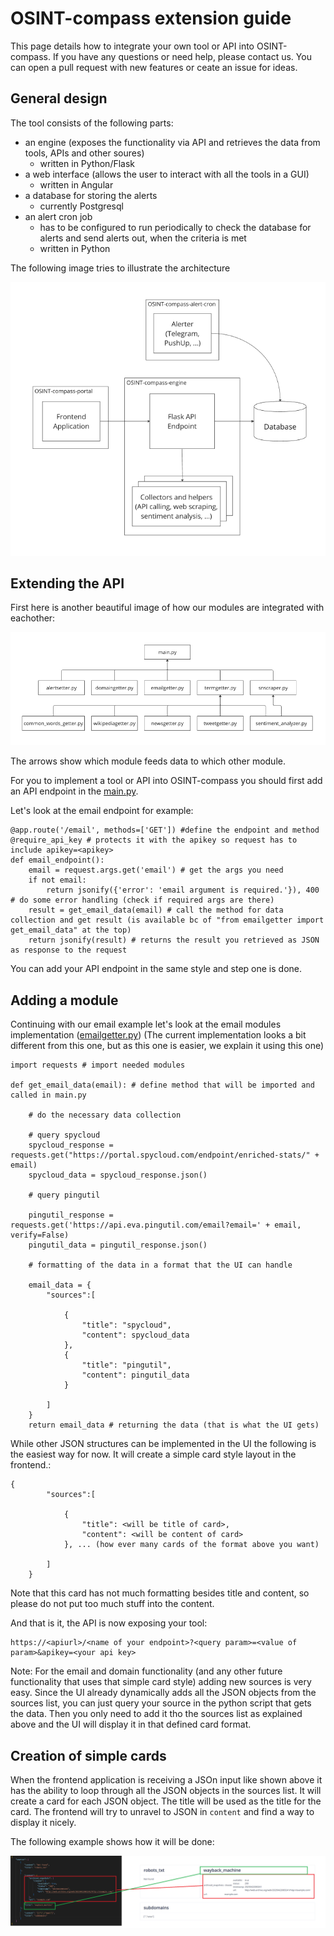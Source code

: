# OSINT-compass extension guide

This page details how to integrate your own tool or API into OSINT-compass. If you have any questions or need help, please contact us. You can open a pull request with new features or ceate an issue for ideas.

## General design

The tool consists of the following parts: 
- an engine (exposes the functionality via API and retrieves the data from tools, APIs and other soures)
  - written in Python/Flask
- a web interface (allows the user to interact with all the tools in a GUI)
  - written in Angular
- a database for storing the alerts
  - currently Postgresql
- an alert cron job
  - has to be configured to run periodically to check the database for alerts and send alerts out, when the criteria is met
  - written in Python

The following image tries to illustrate the architecture

![oc_modules](https://github.com/elpato-dev/OSINT-compass/blob/main/images/architecture.png)

## Extending the API

First here is another beautiful image of how our modules are integrated with eachother:

![oc_modules](https://github.com/elpato-dev/OSINT-compass/blob/main/images/modules_engine.png)

The arrows show which module feeds data to which other module.

For you to implement a tool or API into OSINT-compass you should first add an API endpoint in the [main.py](https://github.com/elpato-dev/OSINT-compass-engine/blob/main/main.py).

Let's look at the email endpoint for example:

```text
@app.route('/email', methods=['GET']) #define the endpoint and method
@require_api_key # protects it with the apikey so request has to include apikey=<apikey>
def email_endpoint(): 
    email = request.args.get('email') # get the args you need
    if not email: 
        return jsonify({'error': 'email argument is required.'}), 400 # do some error handling (check if required args are there)
    result = get_email_data(email) # call the method for data collection and get result (is available bc of "from emailgetter import get_email_data" at the top)
    return jsonify(result) # returns the result you retrieved as JSON as response to the request
```

You can add your API endpoint in the same style and step one is done.

## Adding a module

Continuing with our email example let's look at the email modules implementation ([emailgetter.py](https://github.com/elpato-dev/OSINT-compass-engine/blob/main/emailgetter.py)) (The current implementation looks a bit different from this one, but as this one is easier, we explain it using this one)

```text
import requests # import needed modules

def get_email_data(email): # define method that will be imported and called in main.py
    
    # do the necessary data collection
    
    # query spycloud
    spycloud_response = requests.get("https://portal.spycloud.com/endpoint/enriched-stats/" + email)
    spycloud_data = spycloud_response.json()

    # query pingutil

    pingutil_response = requests.get('https://api.eva.pingutil.com/email?email=' + email, verify=False)
    pingutil_data = pingutil_response.json()
    
    # formatting of the data in a format that the UI can handle
    
    email_data = {
        "sources":[
            
            {
                "title": "spycloud",
                "content": spycloud_data
            },
            {
                "title": "pingutil",
                "content": pingutil_data
            }

        ]
    } 
    return email_data # returning the data (that is what the UI gets)

```

While other JSON structures can be implemented in the UI the following is the easiest way for now. 
It will create a simple card style layout in the frontend.:

```text
{
        "sources":[
            
            {
                "title": <will be title of card>,
                "content": <will be content of card>
            }, ... (how ever many cards of the format above you want)

        ]
    } 
```

Note that this card has not much formatting besides title and content, so please do not put too much stuff into the content.

And that is it, the API is now exposing your tool:

```text
https://<apiurl>/<name of your endpoint>?<query param>=<value of param>&apikey=<your api key>
```

Note: For the email and domain functionality (and any other future functionality that uses that simple card style) adding new sources is very easy. Since the UI already dynamically adds all the JSON objects from the sources list, you can just query your source in the python script that gets the data. Then you only need to add it tho the sources list as explained above and the UI will display it in that defined card format.

## Creation of simple cards

When the frontend application is receiving a JSOn input like shown above it has the ability to loop through all the JSON objects in the sources list.
It will create a card for each JSON object. The title will be used as the title for the card. The frontend will try to unravel to JSON in `content` and find a way to display it nicely.

The following example shows how it will be done:

![card_creation](https://github.com/elpato-dev/OSINT-compass/blob/main/images/card_creation.png)


